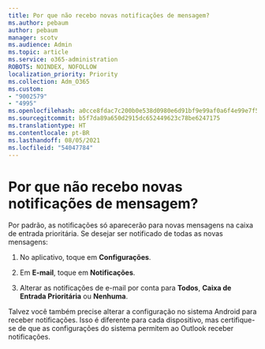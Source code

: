 ```yaml
---
title: Por que não recebo novas notificações de mensagem?
ms.author: pebaum
author: pebaum
manager: scotv
ms.audience: Admin
ms.topic: article
ms.service: o365-administration
ROBOTS: NOINDEX, NOFOLLOW
localization_priority: Priority
ms.collection: Adm_O365
ms.custom:
- "9002579"
- "4995"
ms.openlocfilehash: a0cce8fdac7c200b0e538d0980e6d91bf9e99af0a6f4e99e7f5b790298437510
ms.sourcegitcommit: b5f7da89a650d2915dc652449623c78be6247175
ms.translationtype: HT
ms.contentlocale: pt-BR
ms.lasthandoff: 08/05/2021
ms.locfileid: "54047784"
---
```

# <a name="why-dont-i-get-new-message-notifications"></a>Por que não recebo novas notificações de mensagem?

Por padrão, as notificações só aparecerão para novas mensagens na caixa de entrada prioritária. Se desejar ser notificado de todas as novas mensagens:

1. No aplicativo, toque em **Configurações**.

2. Em **E-mail**, toque em **Notificações**.

3. Alterar as notificações de e-mail por conta para **Todos**, **Caixa de Entrada Prioritária** ou **Nenhuma**.

Talvez você também precise alterar a configuração no sistema Android para receber notificações. Isso é diferente para cada dispositivo, mas certifique-se de que as configurações do sistema permitem ao Outlook receber notificações.
